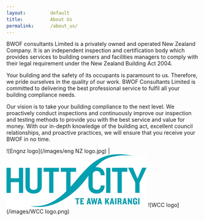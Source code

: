 ```yaml
---
layout:         default
title:          About Us
permalink:      /about_us/
---
```


BWOF consultants Limited is a privately owned and operated New Zealand Company. It is an
independent inspection and certification body which provides services to building owners and
facilities managers to comply with their legal requirement under the New Zealand Building Act
2004.

Your building and the safety of its occupants is paramount to us. Therefore, we pride ourselves in
the quality of our work. BWOF Consultants Limited is committed to delivering the best professional
service to fulfil all your building compliance needs.

Our vision is to take your building compliance to the next level. We proactively conduct inspections
and continuously improve our inspection and testing methods to provide you with the best service
and value for money. With our in-depth knowledge of the building act, excellent council
relationships, and proactive practices, we will ensure that you receive your BWOF in no time.

![Engnz logo](/images/eng NZ logo.jpg) | ![HCC logo](/images/HCClogo.png) ![WCC logo](/images/WCC logo.png)
